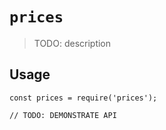 # `prices`

> TODO: description

## Usage

```
const prices = require('prices');

// TODO: DEMONSTRATE API
```
